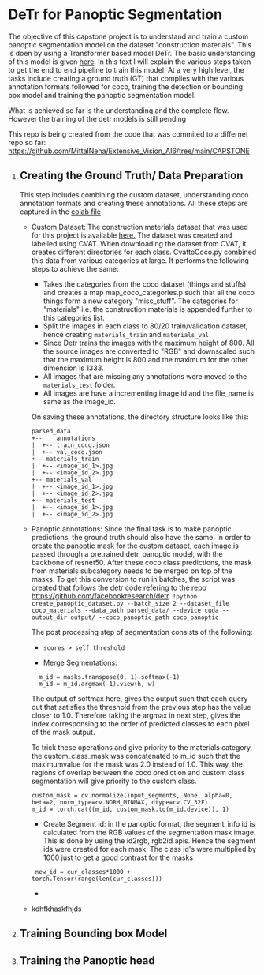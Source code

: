# DeTr for Panoptic Segmentation
The objective of this capstone project is to understand and train a custom panoptic segmentation model on the dataset "construction materials". This is doen by using a Transformer based model DeTr. The basic understanding of this model is given [here](https://github.com/MittalNeha/Extensive_Vision_AI6/blob/main/CAPSTONE/Understanding%20DETR.md). In this text I will explain the various steps taken to get the end to end pipeline to train this model. At a very high level, the tasks include creating a ground truth (GT) that complies with the various annotation formats followed for coco, training the detection or bounding box model and training the panoptic segmentation model. 



What is achieved so far is the understanding and the complete flow. However the training of the detr models is still pending

This repo is being created from the code that was commited to a differnet repo so far: 
https://github.com/MittalNeha/Extensive_Vision_AI6/tree/main/CAPSTONE



1. ## Creating the Ground Truth/ Data Preparation

   This step includes combining the custom dataset, understanding coco annotation formats and creating these annotations. All these steps are captured in the [colab file](https://github.com/MittalNeha/detr-panoptic/blob/main/dataset_preparation.ipynb) 

   - Custom Dataset: The construction materials dataset that was used for this project is available [here.](https://drive.google.com/file/d/1IsK268zLnXB2Qq0X2LgNDwBZRuVwvjRx/view?usp=sharing) The dataset was created and labelled using CVAT. When downloading the dataset from CVAT, it creates different directories for each class. CvattoCoco.py combined this data from various categories at large. It performs the following steps to achieve the same:

     - Takes the categories from the coco dataset (things and stuffs) and creates a map map_coco_categories.p such that all the coco things form a new category "misc_stuff". The categories for "materials" i.e. the construction materials is appended further to this categories list.
     - Split the images in each class to 80/20 train/validation dataset, hence creating `materials_train` and `materials_val`
     - Since Detr trains the images with the maximum height of 800. All the source images are converted to "RGB" and downscaled such that the maximum height is 800 and the maximum for the other dimension is 1333.
     - All images that are missing any annotations were moved to the `materials_test` folder.
     - All images are have a incrementing image id and the file_name is same as the image_id.

     On saving these annotations, the directory structure looks like this:

     ```
     parsed_data
     +--	annotations
     |	+-- train_coco.json
     |	+-- val_coco.json
     +-- materials_train
     |	+-- <image_id_1>.jpg
     |	+-- <image_id_2>.jpg
     +-- materials_val
     |	+-- <image_id_1>.jpg
     |	+-- <image_id_2>.jpg
     +-- materials_test
     |	+-- <image_id_1>.jpg
     |	+-- <image_id_2>.jpg
     ```
     
   - Panoptic annotations: Since the final task is to make panoptic predictions, the ground truth should also have the same. In order to create the panoptic mask for the custom dataset, each image is passed through a pretrained detr_panoptic model, with the backbone of resnet50. After these coco class predictions, the mask from materials subcategory needs to be merged on top of the masks. To get this conversion to run in batches, the script was created that follows the detr code refering to the repo https://github.com/facebookresearch/detr. `!python create_panoptic_dataset.py --batch_size 2 --dataset_file coco_materials --data_path parsed_data/ --device cuda --output_dir output/ --coco_panoptic_path coco_panoptic` 

     The post processing step of segmentation consists of the following:

     - ```
       scores > self.threshold
       ```
       
     - Merge Segmentations:
     
     ```
       m_id = masks.transpose(0, 1).softmax(-1)
       m_id = m_id.argmax(-1).view(h, w)
     ```
       The output of softmax here, gives the output such that each query out that satisfies the threshold from the previous step has the value closer to 1.0. Therefore taking the argmax in next step, gives the index corresponsing to the order of predicted classes to each pixel of the mask output.
     
       To trick these operations and give priority to the materials category, the custom_class_mask was concatenated to m_id such that the maximumvalue for the mask was 2.0 instead of 1.0. This way, the regions of overlap between the coco prediction and custom class segmentation will give priority to the custom class.
     
       ```
       custom_mask = cv.normalize(input_segments, None, alpha=0, beta=2, norm_type=cv.NORM_MINMAX, dtype=cv.CV_32F)
       m_id = torch.cat((m_id, custom_mask.to(m_id.device)), 1)
       ```
     
     - Create Segment id: in the panoptic format, the segment_info id is calculated from the RGB values of the segmentation mask image. This is done by using the id2rgb, rgb2id apis. Hence the segment ids were created for each mask. The class id's were multiplied by 1000 just to get a good contrast for the masks
     
      ```
       new_id = cur_classes*1000 + torch.Tensor(range(len(cur_classes)))
      ```
     
     - 
     
       
     
   - kdhfkhaskfhjds
   
2. ## Training Bounding box Model

3. ## Training the Panoptic head



